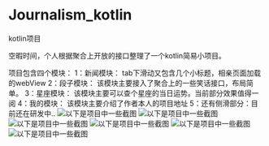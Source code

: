 # Journalism_kotlin
kotlin项目

空暇时间，个人根据聚合上开放的接口整理了一个kotlin简易小项目。

项目包含四个模块：
 1：新闻模块： tab下滑动又包含几个小标题，相亲页面加载的webView
 2：段子模块： 该模块主要接入了聚合上的一些笑话接口，布局简单。
 3：星座模块： 该模块主要可以查个星座的当日运势。当前部分效果值得一阅
 4：我的模块： 该模块主要介绍了作者本人的项目地址
 5：还有侧滑部分：目前还在研发中..
 ![以下是项目中一些截图](https://github.com/SYYP/Journalism_kotlin/blob/master/app/src/main/java/www/app/ypy/com/journalism_kotlin/base/image/20191120164202.png)
![以下是项目中一些截图](https://github.com/SYYP/Journalism_kotlin/blob/master/app/src/main/java/www/app/ypy/com/journalism_kotlin/base/image/20191119145011.jpg)
![以下是项目中一些截图](https://github.com/SYYP/Journalism_kotlin/blob/master/app/src/main/java/www/app/ypy/com/journalism_kotlin/base/image/20191108102545.jpg)
![以下是项目中一些截图](https://github.com/SYYP/Journalism_kotlin/blob/master/app/src/main/java/www/app/ypy/com/journalism_kotlin/base/image/20191119145332.jpg)
![以下是项目中一些截图](https://github.com/SYYP/Journalism_kotlin/blob/master/app/src/main/java/www/app/ypy/com/journalism_kotlin/base/image/20191119144955.jpg)
![以下是项目中一些截图](https://github.com/SYYP/Journalism_kotlin/blob/master/app/src/main/java/www/app/ypy/com/journalism_kotlin/base/image/20191119145017.jpg)
